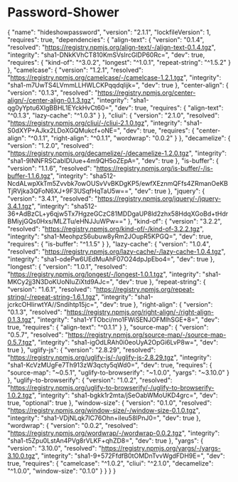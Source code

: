 # Password-Shower
 { "name": "hideshowpassword", "version": "2.1.1", "lockfileVersion": 1, "requires": true, "dependencies": { "align-text": { "version": "0.1.4", "resolved": "https://registry.npmjs.org/align-text/-/align-text-0.1.4.tgz", "integrity": "sha1-DNkKVhCT810KmSVsIrcGlDP60Rc=", "dev": true, "requires": { "kind-of": "^3.0.2", "longest": "^1.0.1", "repeat-string": "^1.5.2" } }, "camelcase": { "version": "1.2.1", "resolved": "https://registry.npmjs.org/camelcase/-/camelcase-1.2.1.tgz", "integrity": "sha1-m7UwTS4LVmmLLHWLCKPqqdqlijk=", "dev": true }, "center-align": { "version": "0.1.3", "resolved": "https://registry.npmjs.org/center-align/-/center-align-0.1.3.tgz", "integrity": "sha1-qg0yYptu6XIgBBHL1EYckHvCt60=", "dev": true, "requires": { "align-text": "^0.1.3", "lazy-cache": "^1.0.3" } }, "cliui": { "version": "2.1.0", "resolved": "https://registry.npmjs.org/cliui/-/cliui-2.1.0.tgz", "integrity": "sha1-S0dXYP+AJkx2LDoXGQMukcf+oNE=", "dev": true, "requires": { "center-align": "^0.1.1", "right-align": "^0.1.1", "wordwrap": "0.0.2" } }, "decamelize": { "version": "1.2.0", "resolved": "https://registry.npmjs.org/decamelize/-/decamelize-1.2.0.tgz", "integrity": "sha1-9lNNFRSCabIDUue+4m9QH5oZEpA=", "dev": true }, "is-buffer": { "version": "1.1.6", "resolved": "https://registry.npmjs.org/is-buffer/-/is-buffer-1.1.6.tgz", "integrity": "sha512-NcdALwpXkTm5Zvvbk7owOUSvVvBKDgKP5/ewfXEznmQFfs4ZRmanOeKBTjRVjka3QFoN6XJ+9F3USqfHqTaU5w==", "dev": true }, "jquery": { "version": "3.4.1", "resolved": "https://registry.npmjs.org/jquery/-/jquery-3.4.1.tgz", "integrity": "sha512-36+AdBzCL+y6qjw5Tx7HgzeGCzC81MDDgaUP8ld2zhx58HdqXGoBd+tHdrBMiyjGQs0Hxs/MLZTu/eHNJJuWPw==" }, "kind-of": { "version": "3.2.2", "resolved": "https://registry.npmjs.org/kind-of/-/kind-of-3.2.2.tgz", "integrity": "sha1-MeohpzS6ubuw8yRm2JOupR5KPGQ=", "dev": true, "requires": { "is-buffer": "^1.1.5" } }, "lazy-cache": { "version": "1.0.4", "resolved": "https://registry.npmjs.org/lazy-cache/-/lazy-cache-1.0.4.tgz", "integrity": "sha1-odePw6UEdMuAhF07O24dpJpEbo4=", "dev": true }, "longest": { "version": "1.0.1", "resolved": "https://registry.npmjs.org/longest/-/longest-1.0.1.tgz", "integrity": "sha1-MKCy2jj3N3DoKUoNIuZiXtd9AJc=", "dev": true }, "repeat-string": { "version": "1.6.1", "resolved": "https://registry.npmjs.org/repeat-string/-/repeat-string-1.6.1.tgz", "integrity": "sha1-jcrkcOHIirwtYA//Sndihtp15jc=", "dev": true }, "right-align": { "version": "0.1.3", "resolved": "https://registry.npmjs.org/right-align/-/right-align-0.1.3.tgz", "integrity": "sha1-YTObci/mo1FWiSENJOFMlhSGE+8=", "dev": true, "requires": { "align-text": "^0.1.1" } }, "source-map": { "version": "0.5.7", "resolved": "https://registry.npmjs.org/source-map/-/source-map-0.5.7.tgz", "integrity": "sha1-igOdLRAh0i0eoUyA2OpGi6LvP8w=", "dev": true }, "uglify-js": { "version": "2.8.29", "resolved": "https://registry.npmjs.org/uglify-js/-/uglify-js-2.8.29.tgz", "integrity": "sha1-KcVzMUgFe7Th913zW3qcty5qWd0=", "dev": true, "requires": { "source-map": "~0.5.1", "uglify-to-browserify": "~1.0.0", "yargs": "~3.10.0" } }, "uglify-to-browserify": { "version": "1.0.2", "resolved": "https://registry.npmjs.org/uglify-to-browserify/-/uglify-to-browserify-1.0.2.tgz", "integrity": "sha1-bgkk1r2mta/jSeOabWMoUKD4grc=", "dev": true, "optional": true }, "window-size": { "version": "0.1.0", "resolved": "https://registry.npmjs.org/window-size/-/window-size-0.1.0.tgz", "integrity": "sha1-VDjNLqk7IC76Ohn+iIeu58lPnJ0=", "dev": true }, "wordwrap": { "version": "0.0.2", "resolved": "https://registry.npmjs.org/wordwrap/-/wordwrap-0.0.2.tgz", "integrity": "sha1-t5Zpu0LstAn4PVg8rVLKF+qhZD8=", "dev": true }, "yargs": { "version": "3.10.0", "resolved": "https://registry.npmjs.org/yargs/-/yargs-3.10.0.tgz", "integrity": "sha1-9+572FfdfB0tOMDnTvvWgdFDH9E=", "dev": true, "requires": { "camelcase": "^1.0.2", "cliui": "^2.1.0", "decamelize": "^1.0.0", "window-size": "0.1.0" } } } }
